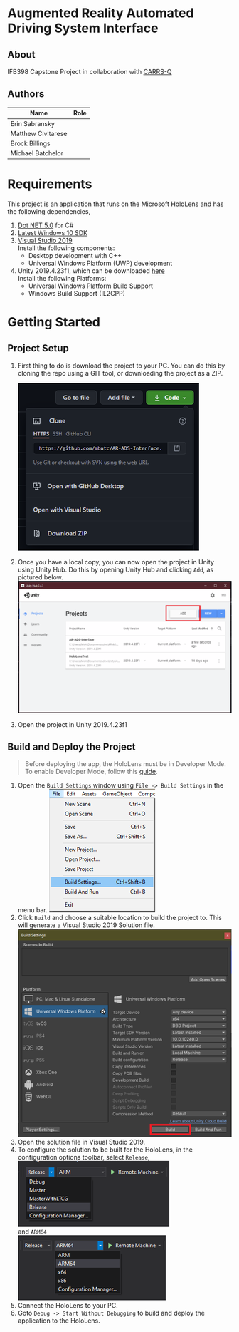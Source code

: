 # Augmented Reality Automated Driving System Interface

## About

IFB398 Capstone Project in collaboration with [CARRS-Q](https://research.qut.edu.au/carrsq/)

## Authors

| Name               | Role |
| ------------------ |-|
| Erin Sabransky     | |
| Matthew Civitarese | |
| Brock Billings     | |
| Michael Batchelor  | |

# Requirements

This project is an application that runs on the Microsoft HoloLens and has the following dependencies,

1. [Dot NET 5.0](https://dotnet.microsoft.com/download/dotnet/thank-you/sdk-5.0.201-windows-x64-installer) for C#
2. [Latest Windows 10 SDK](https://developer.microsoft.com/en-us/windows/downloads/windows-10-sdk/)
3. [Visual Studio 2019](https://visualstudio.microsoft.com/downloads/)  
   Install the following components:
   * Desktop development with C++
   * Universal Windows Platform (UWP) development
4. Unity 2019.4.23f1, which can be downloaded [here](https://unity3d.com/get-unity/download/archive)  
   Install the following Platforms:
   * Universal Windows Platform Build Support
   * Windows Build Support (IL2CPP)

# Getting Started

## Project Setup

1. First thing to do is download the project to your PC. You can do this by cloning the repo using a GIT tool, or downloading the project as a ZIP.

   ![alt text](docs/img/clone-project.png "Clone Project")

2. Once you have a local copy, you can now open the project in Unity using Unity Hub. Do this by opening Unity Hub and clicking `Add`, as pictured below.
   ![alt text](docs/img/add-project.png  "Logo Title Text 1")

3. Open the project in Unity 2019.4.23f1

## Build and Deploy the Project

> Before deploying the app, the HoloLens must be in Developer Mode. To enable Developer Mode, follow this [guide](https://docs.microsoft.com/en-us/windows/mixed-reality/develop/platform-capabilities-and-apis/using-visual-studio?tabs=hl2).

1. Open the `Build Settings` window using `File -> Build Settings` in the menu bar.
   ![](docs/img/build-file-build-settings.png "Open Build Settings")
2. Click `Build` and choose a suitable location to build the project to. This will generate a Visual Studio 2019 Solution file.
   ![](docs/img/build-project.png "Build Project")
3. Open the solution file in Visual Studio 2019.
4. To configure the solution to be built for the HoloLens, in the configuration options toolbar, select `Release`,  
   ![](docs/img/config-release.png  "Switch to Release")  
    and `ARM64`  
   ![](docs/img/config-arm64.png  "Switch to ARM64")
5. Connect the HoloLens to your PC.
6. Goto `Debug -> Start Without Debugging` to build and deploy the application to the HoloLens. 